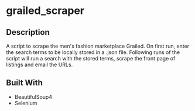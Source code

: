 # grailed_scraper

## Description
A script to scrape the men's fashion marketplace Grailed.
On first run, enter the search terms to be locally stored in a .json file.
Following runs of the script will run a search with the stored terms, scrape the front page of listings and email the URLs.

## Built With
* BeautifulSoup4
* Selenium

